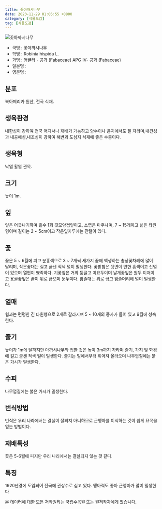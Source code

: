 ```yaml
---
title: 꽃아까시나무
date: 2023-11-29 01:05:55 +0800
category: [식물도감]
tag: [식물도감]
---
```




![꽃아까시나무](/fileUpload/plants/basic/Leguminosae/Robinia/22092/1_th2.JPG)
- 국명 : 꽃아까시나무
- 학명 : Robinia hispida L.
- 과명 : 앵글러 - 콩과 (Fabaceae) APG Ⅳ- 콩과 (Fabaceae)
- 일본명 : 
- 영문명 : 


## 분포
북아메리카 원산, 전국 식재.
## 생육환경
내한성이 강하여 전국 어디서나 재배가 가능하고 양수이나 음지에서도 잘 자라며,내건성과 내공해성,내조성이 강하여 해변과 도심지 식재에 좋은 수종이다.
## 생육형
낙엽 활엽 관목. 
## 크기
높이 1m.
## 잎
잎은 어긋나기하며 홀수 1회 깃모양겹잎이고, 소엽은 마주나며, 7 ~ 15개이고 넓은 타원형이며 길이는 2 ~ 5cm이고 작은잎자루에는 잔털이 있다.
## 꽃
꽃은 5 ~ 6월에 피고 분홍색으로 3 ~ 7개씩 새가지 끝에 액생하는 총상꽃차례에 많이 달리며, 작은꽃대는 길고 굳센 적색 털이 밀생한다. 꽃받침은 뒷면이 연한 홍색이고 잔털이 있으며 열편이 뾰족하다. 기꽃잎은 거의 둥글고 미요두이며 날개꽃잎은 원두 이저이고 용골꽃잎은 끝이 위로 굽으며 둔두이다. 암술대는 위로 굽고 암술머리에 털이 밀생한다.
## 열매
협과는 편평한 긴 타원형으로 2개로 갈라지며 5 ~ 10개의 종자가 들어 있고 9월에 성숙한다.
## 줄기
높이가 1m에 달하지만 아까시나무와 접한 것은 높이 3m까지 자라며 줄기, 가지 및 화경에 길고 굳센 적색 털이 밀생한다. 줄기는 밑에서부터 휘어져 올라오며 나무껍질에는 붉은 가시가 밀생한다.
## 수피
나무껍질에는 붉은 가시가 밀생한다.
## 번식방법
번식은 우리 나라에서는 결실이 잘되지 아니하므로 근맹아를 이식하는 것이 쉽게 묘목을 얻는 방법이다.
## 재배특성
꽃은 5-6월에 피지만 우리 나라에서는 결실되지 않는 것 같다.
## 특징
1920년경에 도입되어 전국에 관상수로 심고 있다. 맹아력도 좋아 근맹아가 많이 밀생한다






본 데이터에 대한 모든 저작권리는 국립수목원 또는 원저작자에게 있습니다.
